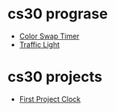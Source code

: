 # cs30 prograse
- [Color Swap Timer](Color-Time-Swap)
- [Traffic Light](Trafic-Light)

# cs30 projects
- [First Project Clock](First-Project-Clock)